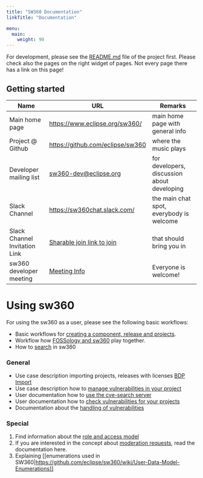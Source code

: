 ```yaml
---
title: "SW360 Documentation"
linkTitle: "Documentation"

menu:
  main:
    weight: 90
---
```


For development, please see the [README.md](https://github.com/eclipse/sw360/blob/master/README.md) file of the project first. Please check also the pages on the right widget of pages. Not every page there has a link on this page!

## Getting started

| Name | URL | Remarks |
| --- | --- | --- |
| Main home page | https://www.eclipse.org/sw360/ | main home page with general info |
| Project @ Github | https://github.com/eclipse/sw360 | where the music plays |
| Developer mailing list | sw360-dev@eclipse.org | for developers, discussion about developing |
| Slack Channel | https://sw360chat.slack.com/ | the main chat spot, everybody is welcome |
| Slack Channel Invitation Link | [Sharable join link to join](https://join.slack.com/t/sw360chat/shared_invite/enQtNzg5NDQxMTQyNjA5LThiMjBlNTRmOWI0ZjJhYjc0OTk3ODM4MjBmOGRhMWRmN2QzOGVmMzQwYzAzN2JkMmVkZTI1ZjRhNmJlNTY4ZGI) | that should bring you in |
| sw360 developer meeting | [Meeting Info](Developer-Meetings) | Everyone is welcome!

# Using sw360

For using the sw360 as a user, please see the following basic workflows:

* Basic workflows for [creating a component, release and projects](https://github.com/eclipse/sw360/wiki/User-Workflows:-sw360).
* Workflow how [FOSSology and sw360](https://github.com/eclipse/sw360/wiki/User-Workflows:-sw360-and-FOSSology) play together.
* How to [search](https://github.com/eclipse/sw360/wiki/User-Search) in sw360

### General

* Use case description importing projects, releases with licenses [BDP Import](User--BDP-Import)
* Use case description how to [manage vulnerabilities in your project](User-Vulnerability-Management)
* User documentation how to [use the cve-search server](User--Scheduling-CVE-Search-by-Admins)
* User documentation how to [check vulnerabilities for your projects](User-Check-Vulnerabilities-for-Your-Project)
* Documentation about the [handling of vulnerabilities](User-Vulnerability-Management)

### Special

1. Find information about the [role and access model](https://github.com/eclipse/sw360/wiki/Dev-Role-Authorisation-Model)
1. If you are interested in the concept about [moderation requests](https://github.com/eclipse/sw360/wiki/Dev-Moderation-Requests), read the documentation here.
1. Explaining [[enumerations used in SW360|https://github.com/eclipse/sw360/wiki/User-Data-Model-Enumerations]]



